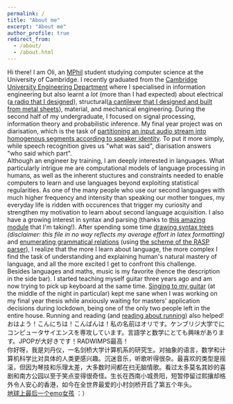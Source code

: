 ```yaml
---
permalink: /
title: "About me"
excerpt: "About me"
author_profile: true
redirect_from: 
  - /about/
  - /about.html
---
```

Hi there! I am Oli, an [MPhil](https://www.cst.cam.ac.uk/admissions/acs) student studying computer science at the University of Cambridge. I recently graduated from the [Cambridge University Engineering Department](http://www.eng.cam.ac.uk/) where I specialised in information engineering but also learnt a *lot* (more than I had expected) about electrical ([a radio that I designed](https://olidyliu.github.io/files/IEP.pdf)), structural([a cantilever that I designed and built from metal sheets](https://olidyliu.github.io/files/structural_design.pdf)), material, and mechanical engineering. During the second half of my undergraduate, I focused on signal processing, information theory and probabilistic inference. My final year project was on diarisation, which is the task of [partitioning an input audio stream into homogenous segments according to speaker identity](https://en.wikipedia.org/wiki/Speaker_diarisation). To put it more simply, while speech recognition gives us "what was said", diarisation answers "who said which part".<br/>
Although an engineer by training, I am deeply interested in languages. What particularly intrigue me are computational models of language processing in humans, as well as the inherent stuctures and constraints needed to enable computers to learn and use languages beyond exploiting statistical regularities. As one of the many people who use our second languages with much higher frequency and intensity than speaking our mother tongues, my everyday life is ridden with occurences that trigger my curiosity and strengthen my motivation to learn about second language acquisition. I also have a growing interest in syntax and parsing (thanks to [this amazing module](https://www.cl.cam.ac.uk/teaching/2021/L95/) that I'm taking!). After spending some time [drawing syntax trees](https://olidyliu.github.io/files/L95_dl567_Exercise3.pdf) *(disclaimer: this file in no way reflects my average effort in latex formatting)* and [enumerating grammatical relations](https://olidyliu.github.io/files/L95_dl567_Exercise4.pdf) (using [the scheme of the RASP parser](https://www.cl.cam.ac.uk/techreports/UCAM-CL-TR-662.pdf)), I realize that the more I learn about language, the more complex I find the task of understanding and explaining human's natural mastery of language, and all the more excited I get to confront this challenge. <br/>
Besides languages and maths, music is my favorite (hence the description in the side bar). I started teaching myself guitar three years  ago and am now trying to pick up keyboard at the same time. [Singing to my guitar](https://youtu.be/XQkgYolF2hU) (at the middle of the night in particular) kept me sane when I was working on my final year thesis while anxiously waiting for masters' application decisions during lockdown, being one of the only two people left in the entire house. Running and reading (and [reading about running](https://en.wikipedia.org/wiki/What_I_Talk_About_When_I_Talk_About_Running)) also helped! <br/>
おはよう！こんにちは！こんばんは！私の名前はオリです。ケンブリジ大学でにコンピュータサイエンスを専攻しています。言語学と数学にとても興味があります。JPOPが大好きです！RADWIMPS最高！<br/>
你好呀，我是刘丹仪，一名剑桥大学计算机系的研究生。对抽象的语言，数学和计算机科学比对具体的人类更感兴趣。沉迷音乐，听歌听得很杂。最喜欢的类型是摇滚，但因为琴技和乐理太差，大多数时间都在扫无脑情歌。看过太多莫名其妙的喜剧和南方公园以至于笑点变得很奇怪。生长在西南小城贵阳，短暂停留过熙攘却格外令人安心的香港，如今在全世界最爱的小村剑桥开启了第五个年头。<br/>
[地球上最后一个emo女孩](https://www.youtube.com/watch?v=RwXyIEVOPGA)  ：）

